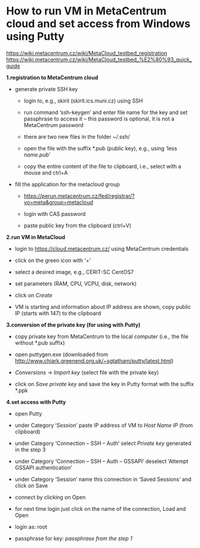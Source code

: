 # How to run VM in MetaCentrum cloud and set access from Windows using Putty

<https://wiki.metacentrum.cz/wiki/MetaCloud_testbed_registration>
<https://wiki.metacentrum.cz/wiki/MetaCloud_testbed_%E2%80%93_quick_guide>

**1.registration to MetaCentrum cloud**

-   generate private SSH key

    -   login to, e.g., skirit (skirit.ics.muni.cz) using SSH

    -   run command ‘ssh-keygen’ and enter file name for the key and set
        passphrase to access it – this password is optional, it is not a
        MetaCentrum password

    -   there are two new files in the folder \~/.ssh/

    -   open the file with the suffix \*.pub (public key), e.g., using ‘less
        *name.pub*’

    -   copy the entire content of the file to clipboard, i.e., select with a
        mouse and ctrl+A

-   fill the application for the metacloud group

    -   <https://perun.metacentrum.cz/fed/registrar/?vo=meta&group=metacloud>

    -   login with CAS password

    -   paste public key from the clipboard (ctrl+V)

**2.run VM in MetaCloud**

-   login to <https://cloud.metacentrum.cz/> using MetaCentrum credentials

-   click on the green icon with ‘+’

-   select a desired image, e.g., CERIT-SC CentOS7

-   set parameters (RAM, CPU, VCPU, disk, network)

-   click on *Create*

-   VM is starting and information about IP address are shown, copy public IP
    (starts with 147) to the clipboard

**3.conversion of the private key (for using with Putty)**

-   copy private key from MetaCentrum to the local computer (i.e., the file
    without \*.pub suffix)

-   open puttygen.exe (downloaded from
    <http://www.chiark.greenend.org.uk/~sgtatham/putty/latest.html>)

-   *Conversions* -\> *Import key* (select file with the private key)

-   click on *Save private key* and save the key in Putty format with the suffix
    \*.ppk

**4.set access with Putty**

-   open Putty

-   under Category ‘*Session*’ paste IP address of VM to *Host Name IP* (from
    clipboard)

-   under Category ‘Connection – SSH – Auth’ select *Private key* generated in
    the step 3

-   under Category ‘Connection – SSH – Auth – GSSAPI’ deselect ‘Attempt GSSAPI
    authentication’

-   under Category ‘Session’ name this connection in ‘Saved Sessions’ and click
    on Save

-   connect by clicking on Open

-   for next time login just click on the name of the connection, Load and Open

-   login as: root

-   passphrase for key: *passphrase from the step 1*
